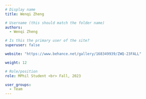 ```yaml
---
# Display name
title: Wenqi Zheng

# Username (this should match the folder name)
authors:
  - Wenqi Zheng

# Is this the primary user of the site?
superuser: false

website: "https://www.behance.net/gallery/168349939/ZWQ-23FALL"

weight: 12

# Role/position
role: MPhil Student <br> Fall, 2023

user_groups:
  - Team
---
```

